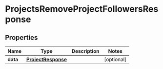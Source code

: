 

# ProjectsRemoveProjectFollowersResponse


## Properties

| Name | Type | Description | Notes |
|------------ | ------------- | ------------- | -------------|
|**data** | [**ProjectResponse**](ProjectResponse.md) |  |  [optional] |



